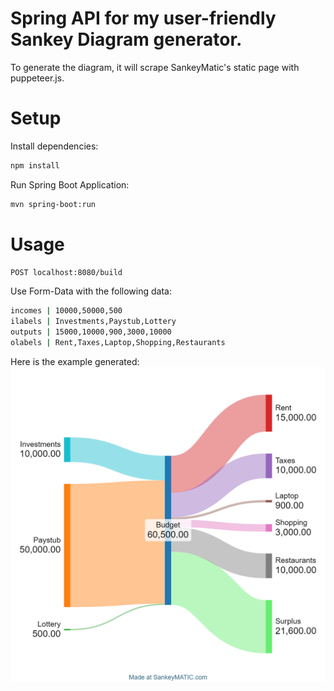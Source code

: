 # Spring API for my user-friendly Sankey Diagram generator.

To generate the diagram, it will scrape SankeyMatic's static page with puppeteer.js. 

# Setup
Install dependencies:
```sh
npm install
```

Run Spring Boot Application:
```sh
mvn spring-boot:run
```

# Usage
```sh
POST localhost:8080/build
```
Use Form-Data with the following data:
```sh
incomes | 10000,50000,500
ilabels | Investments,Paystub,Lottery
outputs | 15000,10000,900,3000,10000
olabels | Rent,Taxes,Laptop,Shopping,Restaurants
```
Here is the example generated:
![Example](example.png)
